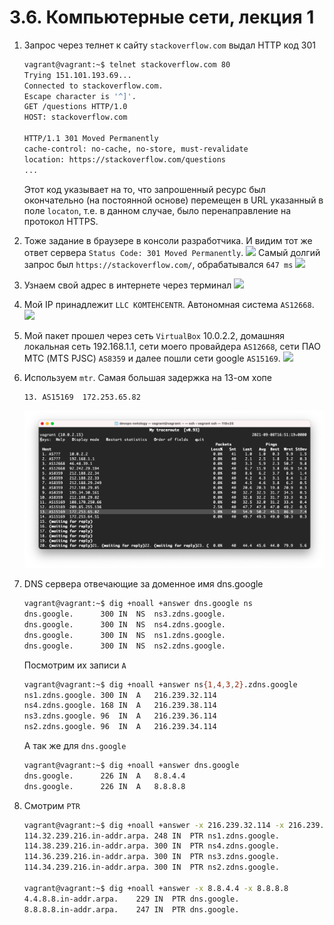 # 3.6. Компьютерные сети, лекция 1
1. Запрос через телнет к сайту `stackoverflow.com` выдал HTTP код 301
    ```bash
   vagrant@vagrant:~$ telnet stackoverflow.com 80
   Trying 151.101.193.69...
   Connected to stackoverflow.com.
   Escape character is '^]'.
   GET /questions HTTP/1.0
   HOST: stackoverflow.com
   
   HTTP/1.1 301 Moved Permanently 
   cache-control: no-cache, no-store, must-revalidate
   location: https://stackoverflow.com/questions
   ...
   ```
   Этот код указывает на то, что запрошенный ресурс был окончательно (на постоянной основе) перемещен в URL указанный в поле `locaton`, т.е. в данном случае, было перенаправление на протокол HTTPS.
1. Тоже задание в браузере в консоли разработчика. И видим тот же ответ сервера `Status Code: 301 Moved Permanently`.
   ![](img/screen-net-1.png)
   Самый долгий запрос был `https://stackoverflow.com/`, обрабатывался `647 ms`
   ![](img/screen-net-2.png)
   
1. Узнаем свой адрес в интернете через терминал
   ![](img/screen-ip.png)
   
1. Мой IP принадлежит `LLC KOMTEHCENTR`. Автономная система `AS12668`.
   ![](img/screen-whois.png)
   
1. Мой пакет прошел через сеть `VirtualBox` 10.0.2.2, домашняя локальная сеть 192.168.1.1, сети моего провайдера `AS12668`, сети ПАО МТС (MTS PJSC) `AS8359` и далее пошли сети google `AS15169`.
   ![](img/screen-trace.png)
   
1. Используем `mtr`. Самая большая задержка на 13-ом хопе
   ```bash
   13. AS15169  172.253.65.82                                                  5.6%    36   48.6  49.8  45.1  86.9   7.4
   ```
   ![](img/screen-mtr.png)

1. DNS сервера отвечающие за доменное имя dns.google
   ```bash
   vagrant@vagrant:~$ dig +noall +answer dns.google ns
   dns.google.		300	IN	NS	ns3.zdns.google.
   dns.google.		300	IN	NS	ns4.zdns.google.
   dns.google.		300	IN	NS	ns1.zdns.google.
   dns.google.		300	IN	NS	ns2.zdns.google.
   ```   
   Посмотрим их записи `A`
   ```bash
   vagrant@vagrant:~$ dig +noall +answer ns{1,4,3,2}.zdns.google
   ns1.zdns.google.	300	IN	A	216.239.32.114
   ns4.zdns.google.	168	IN	A	216.239.38.114
   ns3.zdns.google.	96	IN	A	216.239.36.114
   ns2.zdns.google.	96	IN	A	216.239.34.114
   ```
   А так же для `dns.google`
   ```bash
   vagrant@vagrant:~$ dig +noall +answer dns.google
   dns.google.		226	IN	A	8.8.4.4
   dns.google.		226	IN	A	8.8.8.8
   ```
1. Смотрим `PTR`
   ```bash
   vagrant@vagrant:~$ dig +noall +answer -x 216.239.32.114 -x 216.239.38.114 -x 216.239.36.114 -x 216.239.34.114
   114.32.239.216.in-addr.arpa. 248 IN	PTR	ns1.zdns.google.
   114.38.239.216.in-addr.arpa. 300 IN	PTR	ns4.zdns.google.
   114.36.239.216.in-addr.arpa. 300 IN	PTR	ns3.zdns.google.
   114.34.239.216.in-addr.arpa. 300 IN	PTR	ns2.zdns.google.
   
   vagrant@vagrant:~$ dig +noall +answer -x 8.8.4.4 -x 8.8.8.8
   4.4.8.8.in-addr.arpa.	229	IN	PTR	dns.google.
   8.8.8.8.in-addr.arpa.	247	IN	PTR	dns.google.
   ```
   

